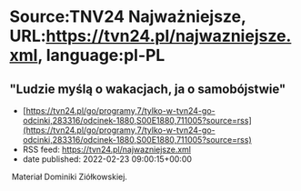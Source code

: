 # Source:TNV24 Najważniejsze, URL:https://tvn24.pl/najwazniejsze.xml, language:pl-PL

## "Ludzie myślą o wakacjach, ja o samobójstwie"
 - [https://tvn24.pl/go/programy,7/tylko-w-tvn24-go-odcinki,283316/odcinek-1880,S00E1880,711005?source=rss](https://tvn24.pl/go/programy,7/tylko-w-tvn24-go-odcinki,283316/odcinek-1880,S00E1880,711005?source=rss)
 - RSS feed: https://tvn24.pl/najwazniejsze.xml
 - date published: 2022-02-23 09:00:15+00:00

<img alt="" src="https://tvn24.pl/najnowsze/cdn-zdjecie-kxp60h-adam-van-blender-podczas-wystepu-5609938/alternates/LANDSCAPE_1280" />
    Materiał Dominiki Ziółkowskiej.

